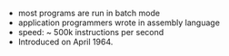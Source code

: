 - most programs are run in batch mode
- application programmers wrote in assembly language
- speed: ~ 500k instructions per second
- Introduced on April 1964.